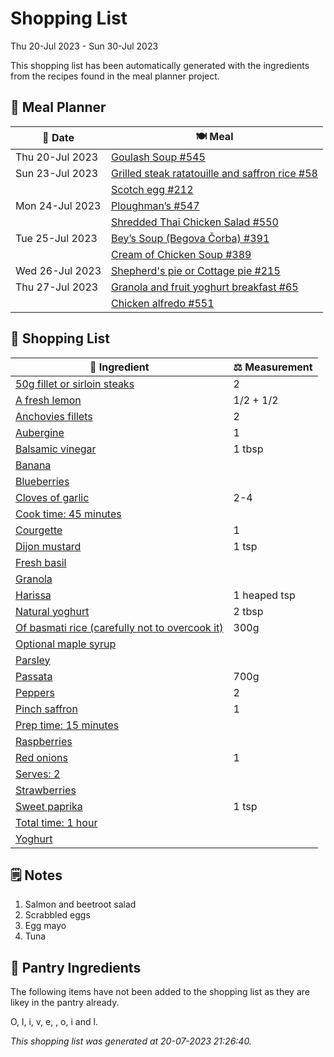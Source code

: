 # Shopping List

Thu 20-Jul 2023 - Sun 30-Jul 2023

This shopping list has been automatically generated with the ingredients from the recipes found in the meal planner project.

## 📅 Meal Planner

|📅 Date| 🍽️ Meal|
|----|----|
|Thu 20-Jul 2023|[Goulash Soup #545](https://github.com/jcallaghan/The-Cookbook/issues/545)|
|Sun 23-Jul 2023|[Grilled steak ratatouille and saffron rice #58](https://github.com/jcallaghan/The-Cookbook/issues/58)|
||[Scotch egg #212](https://github.com/jcallaghan/The-Cookbook/issues/212)|
|Mon 24-Jul 2023|[Ploughman’s #547](https://github.com/jcallaghan/The-Cookbook/issues/547)|
||[Shredded Thai Chicken Salad #550](https://github.com/jcallaghan/The-Cookbook/issues/550)|
|Tue 25-Jul 2023|[Bey’s Soup (Begova Čorba) #391](https://github.com/jcallaghan/The-Cookbook/issues/391)|
||[Cream of Chicken Soup #389](https://github.com/jcallaghan/The-Cookbook/issues/389)|
|Wed 26-Jul 2023|[Shepherd's pie or Cottage pie #215](https://github.com/jcallaghan/The-Cookbook/issues/215)|
|Thu 27-Jul 2023|[Granola and fruit yoghurt breakfast #65](https://github.com/jcallaghan/The-Cookbook/issues/65)|
||[Chicken alfredo #551](https://github.com/jcallaghan/The-Cookbook/issues/551)|

## 🛒 Shopping List

| 🍌 Ingredient| ⚖️ Measurement|
|----------|-----------|
|[50g fillet or sirloin steaks](https://www.sainsburys.co.uk/gol-ui/SearchResults/50g%20fillet%20or%20sirloin%20steaks)|2|
|[A fresh lemon](https://www.sainsburys.co.uk/gol-ui/SearchResults/A%20fresh%20lemon)|1/2 + 1/2|
|[Anchovies fillets](https://www.sainsburys.co.uk/gol-ui/SearchResults/Anchovies%20fillets)|2|
|[Aubergine](https://www.sainsburys.co.uk/gol-ui/SearchResults/Aubergine)|1|
|[Balsamic vinegar](https://www.sainsburys.co.uk/gol-ui/SearchResults/Balsamic%20vinegar)|1 tbsp|
|[Banana](https://www.sainsburys.co.uk/gol-ui/SearchResults/Banana)||
|[Blueberries](https://www.sainsburys.co.uk/gol-ui/SearchResults/Blueberries)||
|[Cloves of garlic](https://www.sainsburys.co.uk/gol-ui/SearchResults/Cloves%20of%20garlic)|2-4|
|[Cook time: 45 minutes](https://www.sainsburys.co.uk/gol-ui/SearchResults/Cook%20time:%2045%20minutes)||
|[Courgette](https://www.sainsburys.co.uk/gol-ui/SearchResults/Courgette)|1|
|[Dijon mustard](https://www.sainsburys.co.uk/gol-ui/SearchResults/Dijon%20mustard)|1 tsp|
|[Fresh basil](https://www.sainsburys.co.uk/gol-ui/SearchResults/Fresh%20basil)||
|[Granola](https://www.sainsburys.co.uk/gol-ui/SearchResults/Granola)||
|[Harissa](https://www.sainsburys.co.uk/gol-ui/SearchResults/Harissa)|1 heaped tsp|
|[Natural yoghurt](https://www.sainsburys.co.uk/gol-ui/SearchResults/Natural%20yoghurt)|2 tbsp|
|[Of basmati rice (carefully not to overcook it)](https://www.sainsburys.co.uk/gol-ui/SearchResults/Of%20basmati%20rice%20(carefully%20not%20to%20overcook%20it))|300g|
|[Optional maple syrup](https://www.sainsburys.co.uk/gol-ui/SearchResults/Optional%20maple%20syrup)||
|[Parsley](https://www.sainsburys.co.uk/gol-ui/SearchResults/Parsley)||
|[Passata](https://www.sainsburys.co.uk/gol-ui/SearchResults/Passata)|700g|
|[Peppers](https://www.sainsburys.co.uk/gol-ui/SearchResults/Peppers)|2|
|[Pinch saffron](https://www.sainsburys.co.uk/gol-ui/SearchResults/Pinch%20saffron)|1|
|[Prep time: 15 minutes](https://www.sainsburys.co.uk/gol-ui/SearchResults/Prep%20time:%2015%20minutes)||
|[Raspberries](https://www.sainsburys.co.uk/gol-ui/SearchResults/Raspberries)||
|[Red onions](https://www.sainsburys.co.uk/gol-ui/SearchResults/Red%20onions)|1|
|[Serves: 2](https://www.sainsburys.co.uk/gol-ui/SearchResults/Serves:%202)||
|[Strawberries](https://www.sainsburys.co.uk/gol-ui/SearchResults/Strawberries)||
|[Sweet paprika](https://www.sainsburys.co.uk/gol-ui/SearchResults/Sweet%20paprika)|1 tsp|
|[Total time: 1 hour](https://www.sainsburys.co.uk/gol-ui/SearchResults/Total%20time:%201%20hour)||
|[Yoghurt](https://www.sainsburys.co.uk/gol-ui/SearchResults/Yoghurt)||

## 🗒️ Notes

1. Salmon and beetroot salad
1. Scrabbled eggs
1. Egg mayo
1. Tuna

## 🏪 Pantry Ingredients

The following items have not been added to the shopping list as they are likey in the pantry already.

O, l, i, v, e,  , o, i and l.


_This shopping list was generated at 20-07-2023 21:26:40._